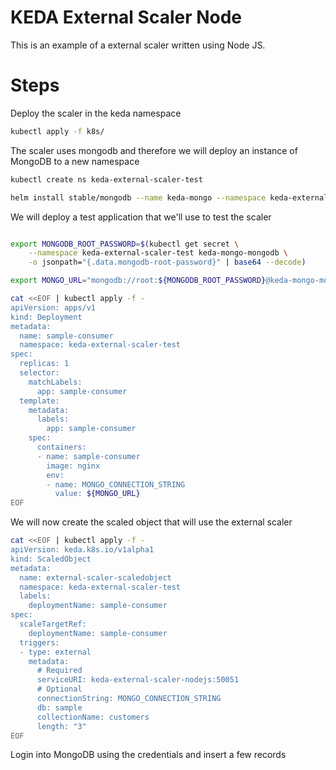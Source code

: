 # KEDA External Scaler Node

This is an example of a external scaler written using Node JS.

# Steps

Deploy the scaler in the keda namespace

```sh
kubectl apply -f k8s/
```

The scaler uses mongodb and therefore we will deploy an instance of MongoDB to a new namespace

```sh
kubectl create ns keda-external-scaler-test

helm install stable/mongodb --name keda-mongo --namespace keda-external-scaler-test
```

We will deploy a test application that we'll use to test the scaler
```sh

export MONGODB_ROOT_PASSWORD=$(kubectl get secret \
    --namespace keda-external-scaler-test keda-mongo-mongodb \
    -o jsonpath="{.data.mongodb-root-password}" | base64 --decode)

export MONGO_URL="mongodb://root:${MONGODB_ROOT_PASSWORD}@keda-mongo-mongodb.keda-external-scaler-test.svc.cluster.local"

cat <<EOF | kubectl apply -f -
apiVersion: apps/v1
kind: Deployment
metadata:
  name: sample-consumer
  namespace: keda-external-scaler-test
spec:
  replicas: 1
  selector:
    matchLabels:
      app: sample-consumer
  template:
    metadata:
      labels:
        app: sample-consumer
    spec:
      containers:
      - name: sample-consumer
        image: nginx
        env:
        - name: MONGO_CONNECTION_STRING
          value: ${MONGO_URL}
EOF
```

We will now create the scaled object that will use the external scaler

```sh
cat <<EOF | kubectl apply -f -
apiVersion: keda.k8s.io/v1alpha1
kind: ScaledObject
metadata:
  name: external-scaler-scaledobject
  namespace: keda-external-scaler-test
  labels:
    deploymentName: sample-consumer
spec:
  scaleTargetRef:
    deploymentName: sample-consumer
  triggers:
  - type: external
    metadata:
      # Required
      serviceURI: keda-external-scaler-nodejs:50051
      # Optional
      connectionString: MONGO_CONNECTION_STRING
      db: sample
      collectionName: customers
      length: "3"
EOF
```

Login into MongoDB using the credentials and insert a few records

```sh

```